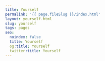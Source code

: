 ```yaml
---
title: Yourself
permalink: '{{ page.fileSlug }}/index.html'
layout: yourself.html
slug: yourself
tags: pages
seo:
  noindex: false
  title: Yourself
  og:title: Yourself
  twitter:title: Yourself
---
```



